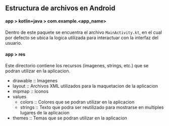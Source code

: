 ## Estructura de archivos en Android

#### app > kotlin+java > com.example.<app_name>

Dentro de este paquete se encuentra el archivo `MainActivity.kt`, en el cual por defecto se ubica la logica utilizada para interactuar con la interfaz del usuario.

#### app > res

Este directorio contiene los recursos (imagenes, strings, etc.) que se podran utilizar en la aplicacion.

- drawable :: Imagenes
- layout :: Archivos XML utilizados para la maquetacion de la aplicacion
- mipmap :: Iconos
- values
    - colors :: Colores que se podran utilizar en la aplicacion
    - strings :: Texto que podra ser reutilizado para mostrarse en multiples lugares de la aplicacion
- themes :: Temas que se podran utilizar en la aplicacion